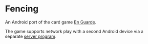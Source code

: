 # Fencing

An Android port of the card game [En Guarde](https://boardgamegeek.com/boardgame/169/en-garde).

The game supports network play with a second Android device via a separate [server program](https://github.com/Charidan/FencingServer).
